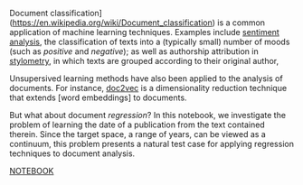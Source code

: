 Document classification](https://en.wikipedia.org/wiki/Document_classification) is a common application of machine learning techniques. Examples include [sentiment analysis](https://en.wikipedia.org/wiki/Sentiment_analysis), the classification of texts into a (typically small) number of moods (such as *positive* and *negative*); as well as authorship attribution in [stylometry](https://en.wikipedia.org/wiki/Stylometry), in which texts are grouped according to their original author,

Unsupersived learning methods have also been applied to the analysis of documents. For instance, [doc2vec](https://arxiv.org/pdf/1405.4053v2.pdf) is a dimensionality reduction technique that extends [word embeddings] to documents.

But what about document *regression*? In this notebook, we investigate the problem of learning the date of a publication from the text contained therein. Since the target space, a range of years, can be viewed as a continuum, this problem presents a natural test case for applying regression techniques to document analysis.

[NOTEBOOK](doc2date.ipynb)